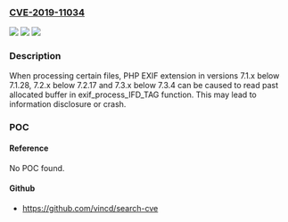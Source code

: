 ### [CVE-2019-11034](https://cve.mitre.org/cgi-bin/cvename.cgi?name=CVE-2019-11034)
![](https://img.shields.io/static/v1?label=Product&message=PHP&color=blue)
![](https://img.shields.io/static/v1?label=Version&message=7.1.x%3C%207.1.28%20&color=brighgreen)
![](https://img.shields.io/static/v1?label=Vulnerability&message=CWE-125%20Out-of-bounds%20Read&color=brighgreen)

### Description

When processing certain files, PHP EXIF extension in versions 7.1.x below 7.1.28, 7.2.x below 7.2.17 and 7.3.x below 7.3.4 can be caused to read past allocated buffer in exif_process_IFD_TAG function. This may lead to information disclosure or crash.

### POC

#### Reference
No POC found.

#### Github
- https://github.com/vincd/search-cve

